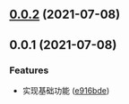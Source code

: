 ## [0.0.2](https://github.com/roojay520/bobplug-nbnhhsh/compare/v0.0.1...v0.0.2) (2021-07-08)



## 0.0.1 (2021-07-08)


### Features

* 实现基础功能 ([e916bde](https://github.com/roojay520/bobplug-nbnhhsh/commit/e916bde81b157d2e47e1a60cb23b011762d08e1c))



